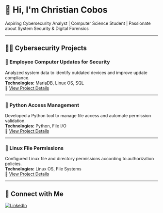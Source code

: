 # 👋 Hi, I'm Christian Cobos

Aspiring Cybersecurity Analyst | Computer Science Student | Passionate about System Security & Digital Forensics  

---

## 👨‍💻 Cybersecurity Projects

### 🧩 Employee Computer Updates for Security  
Analyzed system data to identify outdated devices and improve update compliance.  
**Technologies:** MariaDB, Linux OS, SQL  
📄 [View Project Details](https://docs.google.com/document/d/1g_Jgi6RiiqA4JDFlqv_PIX9TtKnh-3QTYbk6c3_82k4/edit?usp=sharing)

---

### 🔐 Python Access Management  
Developed a Python tool to manage file access and automate permission validation.  
**Technologies:** Python, File I/O  
📄 [View Project Details](https://docs.google.com/document/d/1wd1LIWhskDTQHOiCHOUISAcpx6a6q1roIuv0T_Y4660/edit?usp=sharing)

---

### 🧾 Linux File Permissions  
Configured Linux file and directory permissions according to authorization policies.  
**Technologies:** Linux OS, File Systems  
📄 [View Project Details](https://docs.google.com/document/d/1G2ccNhBbd8lJPENOZgfagS36TR3W3as8DAoeM_9oaLE/edit?usp=sharing)

---

## 🤝 Connect with Me  
[![LinkedIn](https://img.shields.io/badge/LinkedIn-Christian%20Cobos-blue?style=flat&logo=linkedin)](https://www.linkedin.com/in/christian-cobos-5517292a3)
